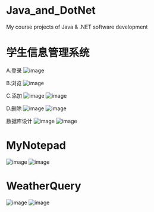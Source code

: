 # Java_and_DotNet
My course projects of Java &amp; .NET software development

# 学生信息管理系统

A.登录
![image](http://github.com/fanxin-cug/Java_and_DotNet/raw/master/images/1.png)

B.浏览
![image](http://github.com/fanxin-cug/Java_and_DotNet/raw/master/images/2.png)

C.添加
![image](http://github.com/fanxin-cug/Java_and_DotNet/raw/master/images/3.png)
![image](http://github.com/fanxin-cug/Java_and_DotNet/raw/master/images/4.png)

D.删除
![image](http://github.com/fanxin-cug/Java_and_DotNet/raw/master/images/5.png)
![image](http://github.com/fanxin-cug/Java_and_DotNet/raw/master/images/6.png)

数据库设计
![image](http://github.com/fanxin-cug/Java_and_DotNet/raw/master/images/db1.png)
![image](http://github.com/fanxin-cug/Java_and_DotNet/raw/master/images/db2.png)

# MyNotepad
![image](http://github.com/fanxin-cug/Java_and_DotNet/raw/master/Proj1/1_1.png)
![image](http://github.com/fanxin-cug/Java_and_DotNet/raw/master/Proj1/1_2.png)

# WeatherQuery
![image](http://github.com/fanxin-cug/Java_and_DotNet/raw/master/Proj1/2_1.png)
![image](http://github.com/fanxin-cug/Java_and_DotNet/raw/master/Proj1/2_2.png)
